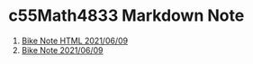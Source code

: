 # c55Math4833 Markdown Note

1. [Bike Note HTML 2021/06/09](Note/Bike_Note_HTML.html)
2. [Bike Note 2021/06/09](Note/Bike_Note.md)
